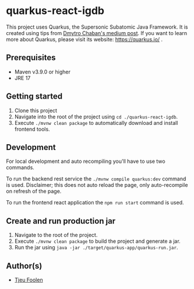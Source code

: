 # quarkus-react-igdb

This project uses Quarkus, the Supersonic Subatomic Java Framework.
It is created using tips from [Dmytro Chaban's medium post](https://medium.com/quarkify/build-run-and-deploy-react-app-with-quarkus-6cc4f6074d6).
If you want to learn more about Quarkus, please visit its website: https://quarkus.io/ .

## Prerequisites
- Maven v3.9.0 or higher
- JRE 17

## Getting started

1. Clone this project
2. Navigate into the root of the project using `cd ./quarkus-react-igdb`.
3. Execute `./mvnw clean package` to automatically download and install frontend tools.

## Development

For local development and auto recompiling you'll have to use two commands.

To run the backend rest service the `./mvnw compile quarkus:dev` command is used.
Disclaimer; this does not auto reload the page, only auto-recompile on refresh of the page.

To run the frontend react application the `npm run start` command is used.

## Create and run production jar

1. Navigate to the root of the project.
2. Execute `./mvnw clean package` to build the project and generate a jar.
3. Run the jar using `java -jar ./target/quarkus-app/quarkus-run.jar`.

## Author(s)

- [Tjeu Foolen](https://github.com/tjeufoolen)
